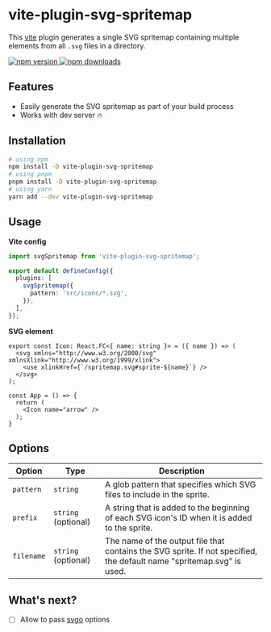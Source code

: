 # vite-plugin-svg-spritemap

This [vite](https://vitejs.dev/) plugin generates a single SVG spritemap containing multiple <symbol> elements from all `.svg` files in a directory.

<a href="https://www.npmjs.com/package/vite-plugin-svg-spritemap">
  <img alt="npm version" src="https://img.shields.io/npm/v/vite-plugin-svg-spritemap.svg?style=flat-square" />
</a>
<a href="https://www.npmjs.com/package/vite-plugin-svg-spritemap">
  <img alt="npm downloads" src="https://img.shields.io/npm/dm/vite-plugin-svg-spritemap.svg?style=flat-square" />
</a>

## Features

- Easily generate the SVG spritemap as part of your build process
- Works with dev server 🔥

## Installation

```bash
# using npm
npm install -D vite-plugin-svg-spritemap
# using pnpm
pnpm install -D vite-plugin-svg-spritemap
# using yarn
yarn add --dev vite-plugin-svg-spritemap
```

## Usage

**Vite config**
```ts
import svgSpritemap from 'vite-plugin-svg-spritemap';

export default defineConfig({
  plugins: [
    svgSpritemap({
      pattern: 'src/icons/*.svg',
    }),
  ],
});
```

**SVG element**
```tsx
export const Icon: React.FC<{ name: string }> = ({ name }) => (
  <svg xmlns="http://www.w3.org/2000/svg" xmlnsXlink="http://www.w3.org/1999/xlink">
    <use xlinkHref={`/spritemap.svg#sprite-${name}`} />
  </svg>
);

const App = () => {
  return (
    <Icon name="arrow" />
  );
}
```

## Options
| Option     | Type                | Description                                                                                                           |
| ---------- | ------------------- | --------------------------------------------------------------------------------------------------------------------- |
| `pattern`  | `string`            | A glob pattern that specifies which SVG files to include in the sprite.                                               |
| `prefix`   | `string` (optional) | A string that is added to the beginning of each SVG icon's ID when it is added to the sprite.                         |
| `filename` | `string` (optional) | The name of the output file that contains the SVG sprite. If not specified, the default name "spritemap.svg" is used. |

## What's next?
- [ ] Allow to pass [svgo](https://github.com/svg/svgo) options  
